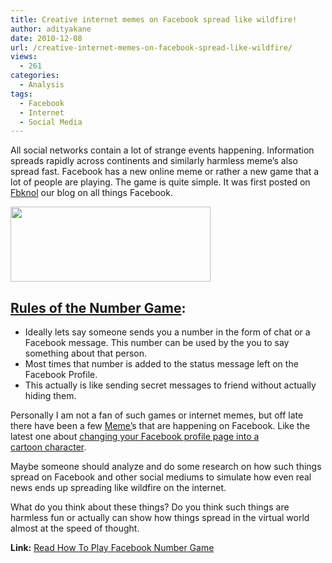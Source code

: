 ```yaml
---
title: Creative internet memes on Facebook spread like wildfire!
author: adityakane
date: 2010-12-08
url: /creative-internet-memes-on-facebook-spread-like-wildfire/
views:
  - 261
categories:
  - Analysis
tags:
  - Facebook
  - Internet
  - Social Media
---
```

All social networks contain a lot of strange events happening. Information spreads rapidly across continents and similarly harmless meme&#8217;s also spread fast. Facebook has a new online meme or rather a new game that a lot of people are playing. The game is quite simple. It was first posted on <a href="http://fbknol.com" onclick="_gaq.push(['_trackEvent', 'outbound-article', 'http://fbknol.com', 'Fbknol']);" >Fbknol</a> our blog on all things Facebook.

<a rel="attachment wp-att-13375" href="http://devilsworkshop.org/creative-internet-memes-on-facebook-spread-like-wildfire/facebook-logo-3/"><img class="alignnone size-full wp-image-13375" title="facebook-logo" src="http://cdn.devilsworkshop.org/files/2009/08/facebook-logo.jpg" alt="" width="320" height="120" /></a>

## <a href="http://fbknol.com/how-to-play-facebooks-latest-number-game/" onclick="_gaq.push(['_trackEvent', 'outbound-article', 'http://fbknol.com/how-to-play-facebooks-latest-number-game/', 'Rules of the Number Game']);" >Rules of the Number Game</a>:

  * Ideally lets say someone sends you a number in the form of chat or a Facebook message. This number can be used by the you to say something about that person.
  * Most times that number is added to the status message left on the Facebook Profile.
  * This actually is like sending secret messages to friend without actually hiding them.

Personally I am not a fan of such games or internet memes, but off late there have been a few <a href="http://en.wikipedia.org/wiki/Internet_meme" onclick="_gaq.push(['_trackEvent', 'outbound-article', 'http://en.wikipedia.org/wiki/Internet_meme', 'Meme&#8217;']);" >Meme&#8217;</a>s that are happening on Facebook. Like the latest one about <a href="http://fbknol.com/cartoon-characters-as-profile-pictures-go-viral-on-facebook/" onclick="_gaq.push(['_trackEvent', 'outbound-article', 'http://fbknol.com/cartoon-characters-as-profile-pictures-go-viral-on-facebook/', 'changing your Facebook profile page into a cartoon character']);" >changing your Facebook profile page into a cartoon character</a>.

Maybe someone should analyze and do some research on how such things spread on Facebook and other social mediums to simulate how even real news ends up spreading like wildfire on the internet.

What do you think about these things? Do you think such things are harmless fun or actually can show how things spread in the virtual world almost at the speed of thought.

**Link:** <a href="http://fbknol.com/how-to-play-facebooks-latest-number-game/" onclick="_gaq.push(['_trackEvent', 'outbound-article', 'http://fbknol.com/how-to-play-facebooks-latest-number-game/', 'Read How To Play Facebook Number Game']);" >Read How To Play Facebook Number Game</a>

